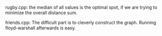 rugby.cpp: the median of all values is the optimal spot, if we are trying to minimize the overall distance sum.

friends.cpp: The difficult part is to cleverly construct the graph. Running floyd-warshall afterwards is easy.
